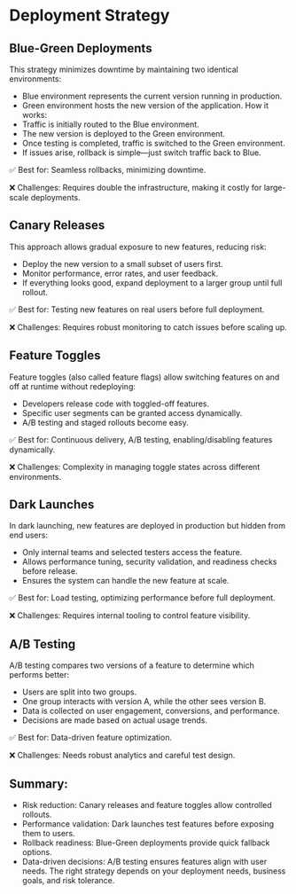 # Deployment Strategy

## Blue-Green Deployments
This strategy minimizes downtime by maintaining two identical environments:
- Blue environment represents the current version running in production.
- Green environment hosts the new version of the application.
How it works:
- Traffic is initially routed to the Blue environment.
- The new version is deployed to the Green environment.
- Once testing is completed, traffic is switched to the Green environment.
- If issues arise, rollback is simple—just switch traffic back to Blue.

✅ Best for: Seamless rollbacks, minimizing downtime.

❌ Challenges: Requires double the infrastructure, making it costly for large-scale deployments.

## Canary Releases
This approach allows gradual exposure to new features, reducing risk:
- Deploy the new version to a small subset of users first.
- Monitor performance, error rates, and user feedback.
- If everything looks good, expand deployment to a larger group until full rollout.

✅ Best for: Testing new features on real users before full deployment.

❌ Challenges: Requires robust monitoring to catch issues before scaling up.

## Feature Toggles
Feature toggles (also called feature flags) allow switching features on and off at runtime without redeploying:
- Developers release code with toggled-off features.
- Specific user segments can be granted access dynamically.
- A/B testing and staged rollouts become easy.

✅ Best for: Continuous delivery, A/B testing, enabling/disabling features dynamically.

❌ Challenges: Complexity in managing toggle states across different environments.

## Dark Launches
In dark launching, new features are deployed in production but hidden from end users:
- Only internal teams and selected testers access the feature.
- Allows performance tuning, security validation, and readiness checks before release.
- Ensures the system can handle the new feature at scale.

✅ Best for: Load testing, optimizing performance before full deployment.

❌ Challenges: Requires internal tooling to control feature visibility.

## A/B Testing
A/B testing compares two versions of a feature to determine which performs better:
- Users are split into two groups.
- One group interacts with version A, while the other sees version B.
- Data is collected on user engagement, conversions, and performance.
- Decisions are made based on actual usage trends.

✅ Best for: Data-driven feature optimization.

❌ Challenges: Needs robust analytics and careful test design.

## Summary:

- Risk reduction: Canary releases and feature toggles allow controlled rollouts.
- Performance validation: Dark launches test features before exposing them to users.
- Rollback readiness: Blue-Green deployments provide quick fallback options.
- Data-driven decisions: A/B testing ensures features align with user needs.
The right strategy depends on your deployment needs, business goals, and risk tolerance. 
